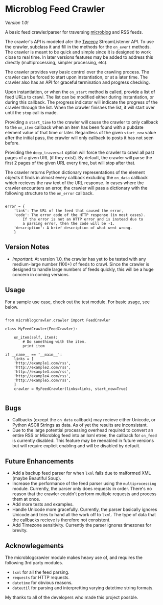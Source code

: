 # Microblog Feed Crawler

*Version 1.0!*

A basic feed crawler/parser for traversing [microblog][1] and RSS feeds.  

[1]: http://openmicroblog.com

The crawler's API is modeled afer the [Tweepy][2] StreamListener API. To use the crawler, subclass it and fill in the methods for the `on_event` methods. The crawler is meant to be quick and simple since it is designed to work close to real time. In later versions features may be added to address this directly (multiprocessing, simpler processing, etc). 

[2]: https://github.com/tweepy/tweepy

The crawler provides very basic control over the crawling process. The crawler can be forced to start upon instantiation, or at a later time. The crawler also has an API for graceful termination and progress checking.

Upon instantiation, or when the `on_start` method is called, provide a list of feed URLs to crawl. The list can be modified either during instantiation, or during this callback.  The progress indicator will indicate the progress of the crawler through the list. When the crawler finishes the list, it will start over until the `stop` call is made. 

Providing a `start_time` to the crawler will cause the crawler to only callback to the `on_item` callback when an item has been found with a pubdate element value of that time or later. Regardless of the given `start_now` value after the initial pass, the crawler will only callback to posts it has not seen before.

Providing the `deep_traversal` option will force the crawler to crawl all past pages of a given URL (if they exist). By default, the crawler will parse the first 2 pages of the given URL every time, but will stop after that.

The crawler returns Python dictionary representations of the element objects it finds in almost every callback excluding the `on_data` callback which recieves the raw text of the URL response. In cases where the crawler encounters an error, the crawler will pass a dictionary with the following structure to the `on_error` callback.

<pre><code>
error = {
    'link': The URL of the feed that caused the error,
    'code': The error code of the HTTP response (in most cases). 
        If the error is not an HTTP error and is instead due to 
        a parsing error, then the code will be -1.
    'description': A brief description of what went wrong.
    }
</code></pre>

## Version Notes

- *Important:* At version 1.0, the crawler has yet to be tested with any medium-large number (100+) of feeds to crawl. Since the crawler is designed to handle large numbers of feeds quickly, this will be a huge concern in coming versions.  

## Usage

For a sample use case, check out the test module. For basic usage, see below.

<pre><code>
from microblogcrawler.crawler import FeedCrawler

class MyFeedCrawler(FeedCrawler):
    
    on_item(self, item):
        # Do something with the item.
        print item

if __name__ == '__main__':
    links = [
    'http://example1.com/rss',
    'http://example2.com/rss',
    'http://example3.com/rss',
    'http://example4.com/rss',
    'http://example5.com/rss',
    ]
    crawler = MyFeedCrawler(links=links, start_now=True)

</code></pre>
## Bugs

- Callbacks (except the `on_data` callback) may recieve either Unicode, or Python ASCII Strings as data. As of yet the results are inconsistant. 
- Due to the large potential processing overhead required to convert an entire RSS or Microblog feed into an lxml etree, the callback for `on_feed` is currently disabled. This feature may be reenabled in future versions but will require explicit enabling and will be disabled by default.

## Future Enhancements

- Add a backup feed parser for when `lxml` fails due to malformed XML (maybe Beautiful Soup).
- Increase the performance of the feed parser using the `multiprocessing` module. Currently, the parser only does requests in order. There's no reason that the crawler couldn't perform multiple requests and process them at once.
- Add more tests and examples.
- Handle Unicode more gracefully. Currently, the parser basically ignores Unicode and tries to hand all the work off to `lxml`. The type of data that the callbacks recieve is therefore not consistent.
- Add Timezone sensitivity. Currently the parser ignores timezones for brevity.

## Acknowlegements

The microblogcrawler module makes heavy use of, and requires the following 3rd party modules.

- `lxml` for all the feed parsing.
- `requests` for HTTP requests.
- `datetime` for obvious reasons.
- `dateutil` for parsing and interpretting varying datetime string formats.

My thanks to all of the developers who made this project possble.
